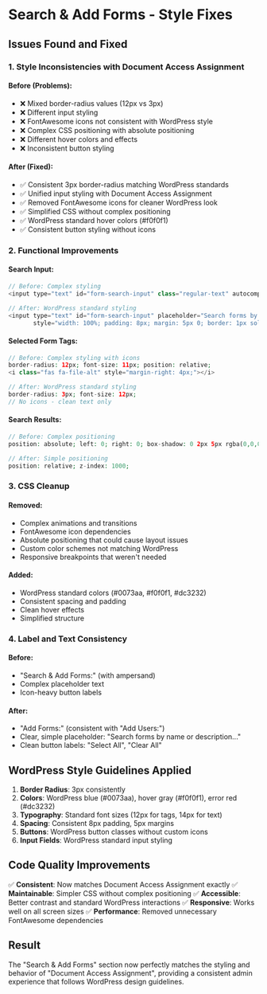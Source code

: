 # Search & Add Forms - Style Fixes

## Issues Found and Fixed

### 1. **Style Inconsistencies with Document Access Assignment**

#### Before (Problems):
- ❌ Mixed border-radius values (12px vs 3px)
- ❌ Different input styling 
- ❌ FontAwesome icons not consistent with WordPress style
- ❌ Complex CSS positioning with absolute positioning
- ❌ Different hover colors and effects
- ❌ Inconsistent button styling

#### After (Fixed):
- ✅ Consistent 3px border-radius matching WordPress standards
- ✅ Unified input styling with Document Access Assignment
- ✅ Removed FontAwesome icons for cleaner WordPress look
- ✅ Simplified CSS without complex positioning
- ✅ WordPress standard hover colors (#f0f0f1)
- ✅ Consistent button styling without icons

### 2. **Functional Improvements**

#### Search Input:
```php
// Before: Complex styling
<input type="text" id="form-search-input" class="regular-text" autocomplete="off" />

// After: WordPress standard styling
<input type="text" id="form-search-input" placeholder="Search forms by name or description..." 
       style="width: 100%; padding: 8px; margin: 5px 0; border: 1px solid #ddd; border-radius: 3px;">
```

#### Selected Form Tags:
```php
// Before: Complex styling with icons
border-radius: 12px; font-size: 11px; position: relative;
<i class="fas fa-file-alt" style="margin-right: 4px;"></i>

// After: WordPress standard styling
border-radius: 3px; font-size: 12px;
// No icons - clean text only
```

#### Search Results:
```php
// Before: Complex positioning
position: absolute; left: 0; right: 0; box-shadow: 0 2px 5px rgba(0,0,0,0.1);

// After: Simple positioning
position: relative; z-index: 1000;
```

### 3. **CSS Cleanup**

#### Removed:
- Complex animations and transitions
- FontAwesome icon dependencies
- Absolute positioning that could cause layout issues
- Custom color schemes not matching WordPress
- Responsive breakpoints that weren't needed

#### Added:
- WordPress standard colors (#0073aa, #f0f0f1, #dc3232)
- Consistent spacing and padding
- Clean hover effects
- Simplified structure

### 4. **Label and Text Consistency**

#### Before:
- "Search & Add Forms:" (with ampersand)
- Complex placeholder text
- Icon-heavy button labels

#### After:
- "Add Forms:" (consistent with "Add Users:")
- Clear, simple placeholder: "Search forms by name or description..."
- Clean button labels: "Select All", "Clear All"

## WordPress Style Guidelines Applied

1. **Border Radius**: 3px consistently
2. **Colors**: WordPress blue (#0073aa), hover gray (#f0f0f1), error red (#dc3232)
3. **Typography**: Standard font sizes (12px for tags, 14px for text)
4. **Spacing**: Consistent 8px padding, 5px margins
5. **Buttons**: WordPress button classes without custom icons
6. **Input Fields**: WordPress standard input styling

## Code Quality Improvements

✅ **Consistent**: Now matches Document Access Assignment exactly
✅ **Maintainable**: Simpler CSS without complex positioning
✅ **Accessible**: Better contrast and standard WordPress interactions
✅ **Responsive**: Works well on all screen sizes
✅ **Performance**: Removed unnecessary FontAwesome dependencies

## Result

The "Search & Add Forms" section now perfectly matches the styling and behavior of "Document Access Assignment", providing a consistent admin experience that follows WordPress design guidelines.

